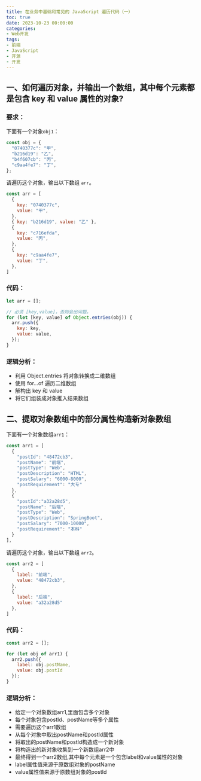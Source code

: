 ```yaml
---
title: 在业务中基础和常见的 JavaScript 遍历代码（一）
toc: true
date: 2023-10-23 00:00:00
categories:
- Web开发
tags: 
- 前端
- JavaScript
- 开源
- 开发
---
```


## 一、如何遍历对象，并输出一个数组，其中每个元素都是包含 key 和 value 属性的对象?

### 要求：

下面有一个对象`obj1`：

```javascript
const obj = {
  "0740377c": "甲",
  "b216d19": "乙",
  "b4f607cb": "丙",
  "c9aa4fe7": "丁",
};
```

<!--more-->

请遍历这个对象，输出以下数组 `arr`。

```javascript
const arr = [
  {
    key: "0740377c",
    value: "甲",
  },
  { key: "b216d19", value: "乙" },
  {
    key: "c716efda",
    value: "丙",
  },
  {
    key: "c9aa4fe7",
    value: "丁",
  },
]
```

### 代码：

```javascript
let arr = [];

// 必须 [key,value]，否则会出问题。
for (let [key, value] of Object.entries(obj)) {
  arr.push({
    key: key,
    value: value,
  });
}
```

### 逻辑分析：

- 利用 Object.entries 将对象转换成二维数组
- 使用 for...of 遍历二维数组
- 解构出 key 和 value
- 将它们组装成对象推入结果数组



## 二、提取对象数组中的部分属性构造新对象数组

下面有一个对象数组`arr1`：

```javascript
const arr1 = [
  {
    "postId": "48472cb3",
    "postName": "前端",
    "postType": "Web",
    "postDescription": "HTML",
    "postSalary": "6000-8000",
    "postRequirement": "大专"
  },
  {
    "postId":"a32a28d5",
    "postName": "后端",
    "postType": "Web",
    "postDescription": "SpringBoot",
    "postSalary": "7000-10000",
    "postRequirement": "本科"
  }
],
```

请遍历这个对象，输出以下数组 `arr2`。

```javascript
const arr2 = [
  {
    label: "前端",
    value: "48472cb3",
  },
  { 
    label: "后端", 
    value: "a32a28d5" 
  },
]
```

### 代码：

```javascript
const arr2 = [];

for (let obj of arr1) {
  arr2.push({
    label: obj.postName,
    value: obj.postId 
  });
}
```

### 逻辑分析：

- 给定一个对象数组arr1,里面包含多个对象
- 每个对象包含postId、postName等多个属性
- 需要遍历这个arr1数组
- 从每个对象中取出postName和postId属性
- 将取出的postName和postId构造成一个新对象
- 将构造出的新对象收集到一个新数组arr2中
- 最终得到一个arr2数组,其中每个元素是一个包含label和value属性的对象
- label属性值来源于原数组对象的postName
- value属性值来源于原数组对象的postId
